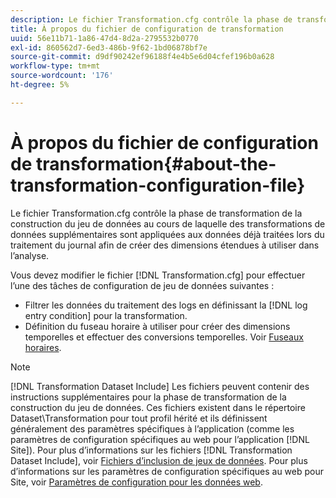 ```yaml
---
description: Le fichier Transformation.cfg contrôle la phase de transformation de la construction du jeu de données au cours de laquelle des transformations de données supplémentaires sont appliquées aux données déjà traitées lors du traitement du journal afin de créer des dimensions étendues à utiliser dans l’analyse.
title: À propos du fichier de configuration de transformation
uuid: 56e11b71-1a86-47d4-8d2a-2795532b0770
exl-id: 860562d7-6ed3-486b-9f62-1bd06878bf7e
source-git-commit: d9df90242ef96188f4e4b5e6d04cfef196b0a628
workflow-type: tm+mt
source-wordcount: '176'
ht-degree: 5%

---
```


# À propos du fichier de configuration de transformation{#about-the-transformation-configuration-file}

Le fichier Transformation.cfg contrôle la phase de transformation de la construction du jeu de données au cours de laquelle des transformations de données supplémentaires sont appliquées aux données déjà traitées lors du traitement du journal afin de créer des dimensions étendues à utiliser dans l’analyse.

Vous devez modifier le fichier [!DNL Transformation.cfg] pour effectuer l’une des tâches de configuration de jeu de données suivantes :

* Filtrer les données du traitement des logs en définissant la [!DNL log entry condition] pour la transformation.
* Définition du fuseau horaire à utiliser pour créer des dimensions temporelles et effectuer des conversions temporelles. Voir [Fuseaux horaires](../../../home/c-dataset-const-proc/c-trans-config-file/c-spec-trans-param/c-time-zones.md#concept-9cf16b1cb4874f7d85e1dd950fdb4956).

>[!NOTE]
>
>[!DNL Transformation Dataset Include] Les fichiers peuvent contenir des instructions supplémentaires pour la phase de transformation de la construction du jeu de données. Ces fichiers existent dans le répertoire Dataset\Transformation pour tout profil hérité et ils définissent généralement des paramètres spécifiques à l’application (comme les paramètres de configuration spécifiques au web pour l’application [!DNL Site]). Pour plus d’informations sur les fichiers [!DNL Transformation Dataset Include], voir [Fichiers d’inclusion de jeux de données](../../../home/c-dataset-const-proc/c-dataset-inc-files/c-abt-dataset-inc-files.md). Pour plus d’informations sur les paramètres de configuration spécifiques au web pour Site, voir [Paramètres de configuration pour les données web](../../../home/c-dataset-const-proc/c-config-web-data/c-config-web-data.md#concept-9a306b65483a484bb3f6f3c1d7e77519).

